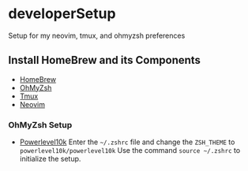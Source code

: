 # developerSetup
Setup for my neovim, tmux, and ohmyzsh preferences

## Install HomeBrew and its Components
- [HomeBrew](https://brew.sh)
- [OhMyZsh](https://github.com/ohmyzsh/ohmyzsh)
- [Tmux](https://github.com/tmux/tmux)
- [Neovim](https://github.com/neovim/neovim)

### OhMyZsh Setup
- [Powerlevel10k](https://github.com/romkatv/powerlevel10k)
Enter the ```~/.zshrc``` file and change the ```ZSH_THEME``` to ```powerlevel10k/powerlevel10k```
Use the command ```source ~/.zshrc``` to initialize the setup.

